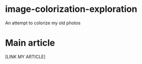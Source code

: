 # image-colorization-exploration
An attempt to colorize my old photos

# Main article

[LINK MY ARTICLE]


